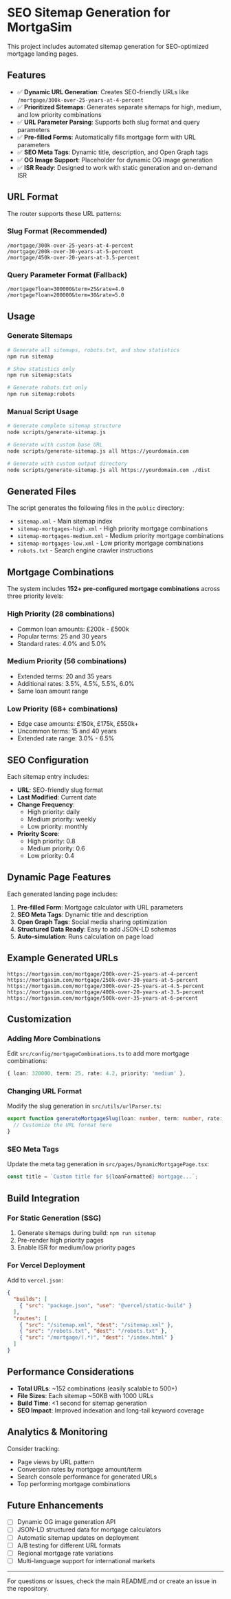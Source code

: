 # SEO Sitemap Generation for MortgaSim

This project includes automated sitemap generation for SEO-optimized mortgage landing pages.

## Features

- ✅ **Dynamic URL Generation**: Creates SEO-friendly URLs like `/mortgage/300k-over-25-years-at-4-percent`
- ✅ **Prioritized Sitemaps**: Generates separate sitemaps for high, medium, and low priority combinations
- ✅ **URL Parameter Parsing**: Supports both slug format and query parameters
- ✅ **Pre-filled Forms**: Automatically fills mortgage form with URL parameters
- ✅ **SEO Meta Tags**: Dynamic title, description, and Open Graph tags
- ✅ **OG Image Support**: Placeholder for dynamic OG image generation
- ✅ **ISR Ready**: Designed to work with static generation and on-demand ISR

## URL Format

The router supports these URL patterns:

### Slug Format (Recommended)
```
/mortgage/300k-over-25-years-at-4-percent
/mortgage/200k-over-30-years-at-5-percent
/mortgage/450k-over-20-years-at-3.5-percent
```

### Query Parameter Format (Fallback)
```
/mortgage?loan=300000&term=25&rate=4.0
/mortgage?loan=200000&term=30&rate=5.0
```

## Usage

### Generate Sitemaps

```bash
# Generate all sitemaps, robots.txt, and show statistics
npm run sitemap

# Show statistics only
npm run sitemap:stats

# Generate robots.txt only
npm run sitemap:robots
```

### Manual Script Usage

```bash
# Generate complete sitemap structure
node scripts/generate-sitemap.js

# Generate with custom base URL
node scripts/generate-sitemap.js all https://yourdomain.com

# Generate with custom output directory
node scripts/generate-sitemap.js all https://yourdomain.com ./dist
```

## Generated Files

The script generates the following files in the `public` directory:

- `sitemap.xml` - Main sitemap index
- `sitemap-mortgages-high.xml` - High priority mortgage combinations
- `sitemap-mortgages-medium.xml` - Medium priority mortgage combinations  
- `sitemap-mortgages-low.xml` - Low priority mortgage combinations
- `robots.txt` - Search engine crawler instructions

## Mortgage Combinations

The system includes **152+ pre-configured mortgage combinations** across three priority levels:

### High Priority (28 combinations)
- Common loan amounts: £200k - £500k
- Popular terms: 25 and 30 years
- Standard rates: 4.0% and 5.0%

### Medium Priority (56 combinations)
- Extended terms: 20 and 35 years
- Additional rates: 3.5%, 4.5%, 5.5%, 6.0%
- Same loan amount range

### Low Priority (68+ combinations)
- Edge case amounts: £150k, £175k, £550k+
- Uncommon terms: 15 and 40 years
- Extended rate range: 3.0% - 6.5%

## SEO Configuration

Each sitemap entry includes:

- **URL**: SEO-friendly slug format
- **Last Modified**: Current date
- **Change Frequency**: 
  - High priority: daily
  - Medium priority: weekly  
  - Low priority: monthly
- **Priority Score**:
  - High priority: 0.8
  - Medium priority: 0.6
  - Low priority: 0.4

## Dynamic Page Features

Each generated landing page includes:

1. **Pre-filled Form**: Mortgage calculator with URL parameters
2. **SEO Meta Tags**: Dynamic title and description
3. **Open Graph Tags**: Social media sharing optimization
4. **Structured Data Ready**: Easy to add JSON-LD schemas
5. **Auto-simulation**: Runs calculation on page load

## Example Generated URLs

```
https://mortgasim.com/mortgage/200k-over-25-years-at-4-percent
https://mortgasim.com/mortgage/250k-over-30-years-at-5-percent
https://mortgasim.com/mortgage/300k-over-25-years-at-4.5-percent
https://mortgasim.com/mortgage/400k-over-20-years-at-3.5-percent
https://mortgasim.com/mortgage/500k-over-35-years-at-6-percent
```

## Customization

### Adding More Combinations

Edit `src/config/mortgageCombinations.ts` to add more mortgage combinations:

```typescript
{ loan: 320000, term: 25, rate: 4.2, priority: 'medium' },
```

### Changing URL Format

Modify the slug generation in `src/utils/urlParser.ts`:

```typescript
export function generateMortgageSlug(loan: number, term: number, rate: number): string {
  // Customize the URL format here
}
```

### SEO Meta Tags

Update the meta tag generation in `src/pages/DynamicMortgagePage.tsx`:

```typescript
const title = `Custom title for ${loanFormatted} mortgage...`;
```

## Build Integration

### For Static Generation (SSG)
1. Generate sitemaps during build: `npm run sitemap`
2. Pre-render high priority pages
3. Enable ISR for medium/low priority pages

### For Vercel Deployment
Add to `vercel.json`:

```json
{
  "builds": [
    { "src": "package.json", "use": "@vercel/static-build" }
  ],
  "routes": [
    { "src": "/sitemap.xml", "dest": "/sitemap.xml" },
    { "src": "/robots.txt", "dest": "/robots.txt" },
    { "src": "/mortgage/(.*)", "dest": "/index.html" }
  ]
}
```

## Performance Considerations

- **Total URLs**: ~152 combinations (easily scalable to 500+)
- **File Sizes**: Each sitemap ~50KB with 1000 URLs
- **Build Time**: <1 second for sitemap generation
- **SEO Impact**: Improved indexation and long-tail keyword coverage

## Analytics & Monitoring

Consider tracking:
- Page views by URL pattern
- Conversion rates by mortgage amount/term
- Search console performance for generated URLs
- Top performing mortgage combinations

## Future Enhancements

- [ ] Dynamic OG image generation API
- [ ] JSON-LD structured data for mortgage calculators
- [ ] Automatic sitemap updates on deployment
- [ ] A/B testing for different URL formats
- [ ] Regional mortgage rate variations
- [ ] Multi-language support for international markets

---

For questions or issues, check the main README.md or create an issue in the repository. 